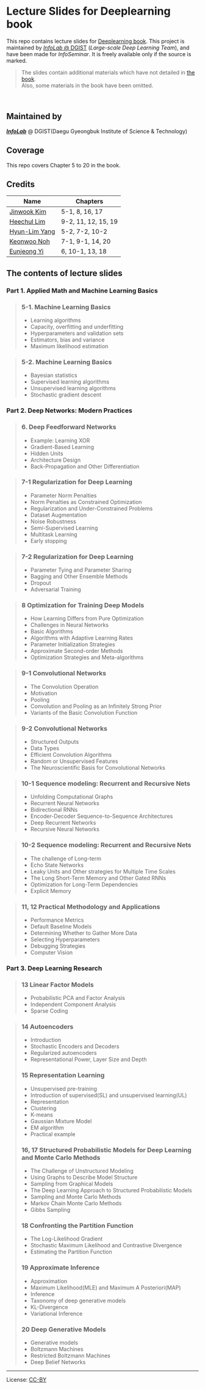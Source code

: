 Lecture Slides for Deeplearning book
===================================
This repo contains lecture slides for [Deeplearning book](http://www.deeplearningbook.org/). This project is maintained by [_InfoLab_ @ DGIST](https://infolab.dgist.ac.kr/) (_Large-scale Deep Learning Team_), and have been made for _InfoSeminar_. It is freely available only if the source is marked.

> The slides contain additional materials which have not detailed in [the book](http://www.deeplearningbook.org/).<br/>
> Also, some materials in the book have been omitted.
<br/>



## Maintained by
**[_InfoLab_](https://infolab.dgist.ac.kr/)** @ DGIST(Daegu Gyeongbuk Institute of Science & Technology)


## Coverage
This repo covers Chapter 5 to 20 in the book.


## Credits
Name | Chapters
------------ | -------------
[Jinwook Kim](https://infolab.dgist.ac.kr/~bm010515/) | 5-1, 8, 16, 17
[Heechul Lim](https://infolab.dgist.ac.kr/~hclim/) | 9-2, 11, 12, 15, 19
[Hyun-Lim Yang](https://infolab.dgist.ac.kr/~hlyang/) | 5-2, 7-2, 10-2
[Keonwoo Noh](https://infolab.dgist.ac.kr/~kwnoh/) | 7-1, 9-1, 14, 20
[Eunjeong Yi](https://infolab.dgist.ac.kr/~ejyi/) | 6, 10-1, 13, 18

## The contents of lecture slides

### Part 1. Applied Math and Machine Learning Basics
> ### 5-1. Machine Learning Basics
> - Learning algorithms
> - Capacity, overfitting and underfitting
> - Hyperparameters and validation sets
> - Estimators, bias and variance
> - Maximum likelihood estimation

> ### 5-2. Machine Learning Basics
> - Bayesian statistics
> - Supervised learning algorithms
> - Unsupervised learning algorithms
> - Stochastic gradient descent

### Part 2. Deep Networks: Modern Practices
> ### 6. Deep Feedforward Networks
> - Example: Learning XOR
> - Gradient-Based Learning
> - Hidden Units
> - Architecture Design
> - Back-Propagation and Other Differentiation

> ### 7-1 Regularization for Deep Learning
> - Parameter Norm Penalties
> - Norm Penalties as Constrained Optimization
> - Regularization and Under-Constrained Problems
> - Dataset Augmentation
> - Noise Robustness
> - Semi-Supervised Learning
> - Multitask Learning
> - Early stopping

> ### 7-2 Regularization for Deep Learning
> - Parameter Tying and Parameter Sharing
> - Bagging and Other Ensemble Methods
> - Dropout
> - Adversarial Training

> ### 8 Optimization for Training Deep Models
> - How Learning Differs from Pure Optimization
> - Challenges in Neural Networks 
> - Basic Algorithms
> - Algorithms with Adaptive Learning Rates
> - Parameter Initialization Strategies
> - Approximate Second-order Methods
> - Optimization Strategies and Meta-algorithms

> ### 9-1 Convolutional Networks
> - The Convolution Operation
> - Motivation
> - Pooling
> - Convolution and Pooling as an Infinitely Strong Prior
> - Variants of the Basic Convolution Function

> ### 9-2 Convolutional Networks
> - Structured Outputs
> - Data Types
> - Efficient Convolution Algorithms
> - Random or Unsupervised Features
> - The Neuroscientific Basis for Convolutional Networks

> ### 10-1 Sequence modeling: Recurrent and Recursive Nets
> - Unfolding Computational Graphs
> - Recurrent Neural Networks
> - Bidirectional RNNs
> - Encoder-Decoder Sequence-to-Sequence Architectures
> - Deep Recurrent Networks
> - Recursive Neural Networks

> ### 10-2 Sequence modeling: Recurrent and Recursive Nets
> - The challenge of Long-term 
> - Echo State Networks
> - Leaky Units and Other strategies for Multiple Time Scales
> - The Long Short-Term Memory and Other Gated RNNs
> - Optimization for Long-Term Dependencies
> - Explicit Memory

> ### 11, 12 Practical Methodology and Applications
> - Performance Metrics
> - Default Baseline Models
> - Determining Whether to Gather More Data
> - Selecting Hyperparameters
> - Debugging Strategies
> - Computer Vision

### Part 3. Deep Learning Research
> ### 13 Linear Factor Models
> - Probabilistic PCA and Factor Analysis
> - Independent Component Analysis
> - Sparse Coding

> ### 14 Autoencoders
> - Introduction
> - Stochastic Encoders and Decoders
> - Regularized autoencoders
> - Representational Power, Layer Size and Depth
> 
> ### 15 Representation Learning
> - Unsupervised pre-training
> - Introduction of supervised(SL) and unsupervised learning(UL)
> - Representation
> - Clustering
> - K-means
> - Gaussian Mixture Model
> - EM algorithm
> - Practical example
> 
> ### 16, 17 Structured Probabilistic Models for Deep Learning and Monte Carlo Methods
> - The Challenge of Unstructured Modeling
> - Using Graphs to Describe Model Structure
> - Sampling from Graphical Models
> - The Deep Learning Approach to Structured Probabilistic Models
> - Sampling and Monte Carlo Methods
> - Markov Chain Monte Carlo Methods
> - Gibbs Sampling
> 
> ### 18 Confronting the Partition Function
> - The Log-Likelihood Gradient
> - Stochastic Maximum Likelihood and Contrastive Divergence
> - Estimating the Partition Function
> 
> ### 19 Approximate Inference
> - Approximation
> - Maximum Likelihood(MLE) and Maximum A Posteriori(MAP)
> - Inference
> - Taxonomy of deep generative models
> - KL-Divergence
> - Variational Inference
> 
> ### 20 Deep Generative Models
> - Generative models
> - Boltzmann Machines
> - Restricted Boltzmann Machines
> - Deep Belief Networks


***
License: [CC-BY](https://creativecommons.org/licenses/by/3.0/)
